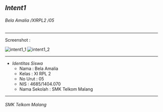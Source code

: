 ## *__Intent1__*
###### *Bela Amalia /XIRPL2 /05*
-------------------------------------------------------
Screenshot :

![intent1_1](https://cloud.githubusercontent.com/assets/22131343/19219083/3e816a58-8e34-11e6-9642-e8710d811c06.PNG)
![intent1_2](https://cloud.githubusercontent.com/assets/22131343/19219084/3e8c3b0e-8e34-11e6-8c61-9af7c377420a.PNG)

-------------------------------------------------------
* *Identitas Siswa* 
  * Nama          : Bela Amalia
  * Kelas         : XI RPL 2
  * No Urut       : 05
  * NIS           : 4685/1404.070
  * Nama Sekolah  : SMK Telkom Malang

-------------------------------------------------------

###### *SMK Telkom Malang*
